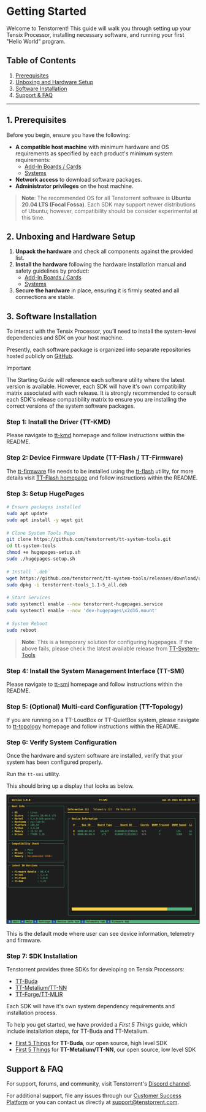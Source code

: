 # Getting Started

Welcome to Tenstorrent! This guide will walk you through setting up your Tensix Processor, installing necessary software, and running your first "Hello World" program.

## Table of Contents

1. [Prerequisites](#prerequisites)
2. [Unboxing and Hardware Setup](#unboxing-and-hardware-setup)
3. [Software Installation](#software-installation)
4. [Support & FAQ](#support-faq)

---

## 1. Prerequisites

Before you begin, ensure you have the following:

- **A compatible host machine** with minimum hardware and OS requirements as specified by each product's minimum system requirements:
  - [Add-In Boards / Cards](https://docs.tenstorrent.com/aibs/index.html)
  - [Systems](https://docs.tenstorrent.com/systems/index.html)
- **Network access** to download software packages.
- **Administrator privileges** on the host machine.

> **Note**: The recommended OS for all Tenstorrent software is **Ubuntu 20.04 LTS (Focal Fossa)**. Each SDK may support newer distributions of Ubuntu; however, compatibility should be consider experimental at this time.

## 2. Unboxing and Hardware Setup

1. **Unpack the hardware** and check all components against the provided list.
2. **Install the hardware** following the hardware installation manual and safety guidelines by product:
    - [Add-In Boards / Cards](https://docs.tenstorrent.com/aibs/index.html)
    - [Systems](https://docs.tenstorrent.com/systems/index.html)
3. **Secure the hardware** in place, ensuring it is firmly seated and all connections are stable.

## 3. Software Installation

To interact with the Tensix Processor, you’ll need to install the system-level dependencies and SDK on your host machine.

Presently, each software package is organized into separate repositories hosted publicly on [GitHub](https://github.com/tenstorrent).

> [!IMPORTANT]
>
> The Starting Guide will reference each software utility where the latest version is available. However, each SDK will have it's own compatibility matrix associated with each release. It is strongly recommended to consult each SDK's release compatibility matrix to ensure you are installing the correct versions of the system software packages.

### Step 1: Install the Driver (TT-KMD)

Please navigate to [tt-kmd](https://github.com/tenstorrent/tt-kmd) homepage and follow instructions within the README.

### Step 2: Device Firmware Update (TT-Flash / TT-Firmware)

The [tt-firmware](https://github.com/tenstorrent/tt-firmware) file needs to be installed using the [tt-flash](https://github.com/tenstorrent/tt-flash) utility, for more details visit [TT-Flash homepage](https://github.com/tenstorrent/tt-flash?tab=readme-ov-file#firmware-files:~:text=Firmware%20files,of%20the%20images.) and follow instructions within the README.

### Step 3: Setup HugePages

```bash
# Ensure packages installed
sudo apt update
sudo apt install -y wget git

# Clone System Tools Repo
git clone https://github.com/tenstorrent/tt-system-tools.git
cd tt-system-tools
chmod +x hugepages-setup.sh
sudo ./hugepages-setup.sh

# Install `.deb`
wget https://github.com/tenstorrent/tt-system-tools/releases/download/upstream%2F1.1/tenstorrent-tools_1.1-5_all.deb
sudo dpkg -i tenstorrent-tools_1.1-5_all.deb

# Start Services
sudo systemctl enable --now tenstorrent-hugepages.service
sudo systemctl enable --now 'dev-hugepages\x2d1G.mount'

# System Reboot
sudo reboot
```

> **Note**: This is a temporary solution for configuring hugepages. If the above fails, please check the latest available release from [TT-System-Tools](https://github.com/tenstorrent/tt-system-tools.git)

### Step 4: Install the System Management Interface (TT-SMI)

Please navigate to [tt-smi](https://github.com/tenstorrent/tt-smi) homepage and follow instructions within the README.

### Step 5: (Optional) Multi-card Configuration (TT-Topology)

If you are running on a TT-LoudBox or TT-QuietBox system, please navigate to [tt-topology](https://github.com/tenstorrent/tt-topology) homepage and follow instructions within the README.

### Step 6: Verify System Configuration

Once the hardware and system software are installed, verify that your system has been configured properly.

Run the `tt-smi` utility.

This should bring up a display that looks as below.

![tt-smi](./images/tt_smi.png)

This is the default mode where user can see device information, telemetry and firmware.

### Step 7: SDK Installation

Tenstorrent provides three SDKs for developing on Tensix Processors:

- [TT-Buda](https://github.com/tenstorrent/tt-buda)
- [TT-Metalium/TT-NN](https://github.com/tenstorrent/tt-metal)
- [TT-Forge/TT-MLIR](https://github.com/tenstorrent/tt-forge-fe)

Each SDK will have it's own system dependency requirements and installation process.

To help you get started, we have provided a *First 5 Things* guide, which include installation steps, for TT-Buda and TT-Metalium.

- [First 5 Things](https://github.com/tenstorrent/tt-buda-demos/tree/main/first_5_steps) for **TT-Buda**, our open source, high level SDK
- [First 5 Things](https://docs.tenstorrent.com/ttnn/latest/ttnn/get_started.html) for **TT-Metalium/TT-NN**, our open source, low level SDK

## Support & FAQ

For support, forums, and community, visit Tenstorrent's [Discord channel](https://discord.gg/tvhGzHQwaj).

For additional support, file any issues through our [Customer Success Platform](https://tenstorrent.atlassian.net/servicedesk/customer/portal/1) or you can contact us directly at [support@tenstorrent.com](mailto:support@tenstorrent.com).
